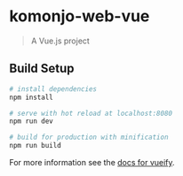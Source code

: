 # komonjo-web-vue

> A Vue.js project

## Build Setup

``` bash
# install dependencies
npm install

# serve with hot reload at localhost:8080
npm run dev

# build for production with minification
npm run build
```

For more information see the [docs for vueify](https://github.com/vuejs/vueify).
